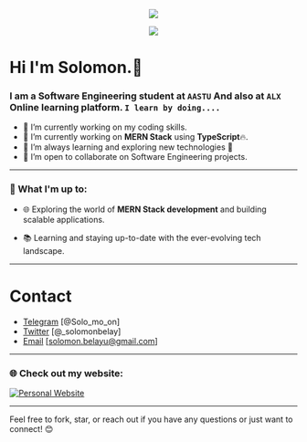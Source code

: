 <!--   

**sofiberry/SofiBerry** is a ✨ _special_ ✨ repository because its `README.md` (this file) appears on your GitHub profile.

Here are some ideas to get you started:

- 🔭 I’m currently working on ...
- 🌱 I’m currently learning ...
- 👯 I’m looking to collaborate on ...
- 🤔 I’m looking for help with ...
- 💬 Ask me about ...
- 📫 How to reach me: ...
- 😄 Pronouns: ...
- ⚡ Fun fact: ...
  -->

<p align="center">
  <img src="https://readme-typing-svg.demolab.com/?lines=⌨+SofiBerry!&font=Fira%20Code&center=true&width=420&height=30&duration=4400&pause=10000">
</p>

<p align="center">
  <img src="https://readme-typing-svg.demolab.com/?lines=Hey!+You+Are+Welcome+To+My+Profile;My+Name+Is+Solomon+Belay;I+Am+Passionate+About+Coding;I+Learn+By+Doing!&font=Fira%20Code&center=true&width=420&height=50&duration=4000&pause=1000">
</p>

# Hi I'm Solomon.👋

### I am a Software Engineering student  at `AASTU` And also  at `ALX` Online learning platform. `I learn by doing....`

<!-- [![wakatime](https://wakatime.com/badge/user/34af7b01-c7bd-47a1-b409-c0cbf245d7cc.svg)](https://wakatime.com/@46aee6e0-0ac5-4e0f-8633-f5f0055bdd2b) -->

- 🔭 I’m currently working on my coding skills.
- 🔭 I’m currently working on **MERN Stack** using **TypeScript**🔥.
- 🌱 I’m always learning and exploring new technologies 🚀
- 👯 I’m open to collaborate on Software Engineering projects.

---

### 🚀 What I'm up to:

- 🌐 Exploring the world of **MERN Stack development** and building scalable applications.

- 📚 Learning and staying up-to-date with the ever-evolving tech landscape.

---

# Contact 
* [Telegram](https://t.me/Solo_mo_on) [@Solo_mo_on]
* [Twitter](https://twitter.com/_solomonbelay) [@_solomonbelay]
* [Email](mailto:solomon.belayu@gmail.com)  [solomon.belayu@gmail.com]

---

<!-- [![Top Langs](https://github-readme-stats.vercel.app/api/top-langs/?username=sofiberry&layout=compact)](https://github.com/sofiberry/github-readme-stats) -->

<!--
## QUESTION AND ANSWER WEBSITE 
* [Stackoverflow](https://Stackoverflow.com/)
* [GitHub](https://github.com/)
* [Code project](https://codeproject.com/)
* [Programmers heaven](https://programmersheaven.com/)
* [Quora](https://quora.com/)
* [Reddit](https://reddit.com/)
* [Stack exchange](https://Stackexchange.com/)
  -->

### 🌐 Check out my website:

[![Personal Website](https://img.shields.io/badge/Solomon%20Belay-Portfolio-orange)](https://solomon-belay.vercel.app/)

---

Feel free to fork, star, or reach out if you have any questions or just want to connect! 😊
<!-- ![Solomon's GitHub stats](https://github-readme-stats.vercel.app/api?username=sofiberry&show_icons=true&theme=radical) -->

